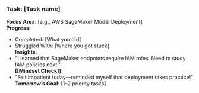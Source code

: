 ### **Task**: [Task name]  
**Focus Area**: [e.g., AWS SageMaker Model Deployment]  
**Progress**:  
- Completed: [What you did]  
- Struggled With: [Where you got stuck]  
**Insights**:  
- "I learned that SageMaker endpoints require IAM roles. Need to study IAM policies next."  
**[[Mindset Check]]**:  
- "Felt impatient today—reminded myself that deployment takes practice!"  
**Tomorrow’s Goal**: [1–2 priority tasks]